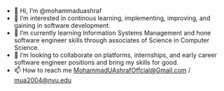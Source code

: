- 👋 Hi, I’m @mohammaduashraf
- 👀 I’m interested in continous learning, implementing, improving, and gaining in software development. 
- 🌱 I’m currently learning Information Systems Management and hone software engineer skills through associates of Science in Computer Science. 
- 💞️ I’m looking to collaborate on platforms, internships, and early career software engineer positions and bring my skills for good. 
- 📫 How to reach me  MohammadUAshrafOffcial@Gmail.com / mua2004@nyu.edu 

<!---
mohammaduashraf/mohammaduashraf is a ✨ special ✨ repository because its `README.md` (this file) appears on your GitHub profile.
You can click the Preview link to take a look at your changes.
--->

